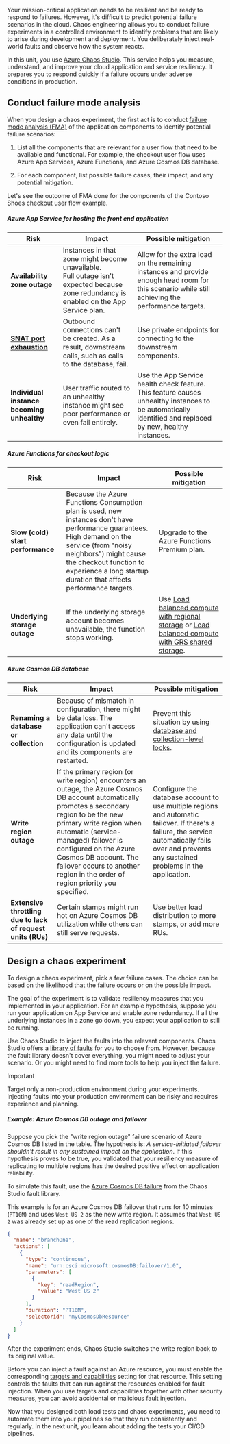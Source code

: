 Your mission-critical application needs to be resilient and be ready to respond to failures. However, it's difficult to predict potential failure scenarios in the cloud. Chaos engineering allows you to conduct failure experiments in a controlled environment to identify problems that are likely to arise during development and deployment. You deliberately inject real-world faults and observe how the system reacts. 

In this unit, you use [Azure Chaos Studio](/azure/chaos-studio/chaos-studio-overview). This service helps you measure, understand, and improve your cloud application and service resiliency. It prepares you to respond quickly if a failure occurs under adverse conditions in production.

## Conduct failure mode analysis

When you design a chaos experiment, the first act is to conduct [failure mode analysis (FMA)](/azure/architecture/resiliency/failure-mode-analysis) of the application components to identify potential failure scenarios:

1. List all the components that are relevant for a user flow that need to be available and functional. For example, the checkout user flow uses Azure App Services, Azure Functions, and Azure Cosmos DB database.

1. For each component, list possible failure cases, their impact, and any potential mitigation.

Let's see the outcome of FMA done for the components of the Contoso Shoes checkout user flow example.

##### Azure App Service for hosting the front end application

|Risk|Impact|Possible mitigation|
|---|---|---|
|**Availability zone outage**| Instances in that zone might become unavailable. </br>Full outage isn't expected because zone redundancy is enabled on the App Service plan.| Allow for the extra load on the remaining instances and provide enough head room for this scenario while still achieving the performance targets.|
|[**SNAT port exhaustion**](/azure/app-service/troubleshoot-intermittent-outbound-connection-errors)| Outbound connections can't be created. As a result, downstream calls, such as calls to the database, fail.|Use private endpoints for connecting to the downstream components. |
|**Individual instance becoming unhealthy** | User traffic routed to an unhealthy instance might see poor performance or even fail entirely.|Use the App Service health check feature. This feature causes unhealthy instances to be automatically identified and replaced by new, healthy instances. |

##### Azure Functions for checkout logic

|Risk|Impact|Possible mitigation|
|---|---|---|
| **Slow (cold) start performance**| Because the Azure Functions Consumption plan is used, new instances don't have performance guarantees.</br> High demand on the service (from "noisy neighbors") might cause the checkout function to experience a long startup duration that affects performance targets. |Upgrade to the Azure Functions Premium plan. |
| **Underlying storage outage**| If the underlying storage account becomes unavailable, the function stops working.|Use [Load balanced compute with regional storage](/azure/azure-functions/durable/durable-functions-disaster-recovery-geo-distribution#scenario-2---load-balanced-compute-with-regional-storage) or [Load balanced compute with GRS shared storage](/azure/azure-functions/durable/durable-functions-disaster-recovery-geo-distribution#scenario-3---load-balanced-compute-with-grs-shared-storage).|

##### Azure Cosmos DB database

|Risk|Impact|Possible mitigation|
|---|---|---|
| **Renaming a database or collection**| Because of mismatch in configuration, there might be data loss. The application can't access any data until the configuration is updated and its components are restarted.| Prevent this situation by using [database and collection-level locks](/azure/cosmos-db/resource-locks).|
| **Write region outage**|If the primary region (or write region) encounters an outage, the Azure Cosmos DB account automatically promotes a secondary region to be the new primary write region when automatic (service-managed) failover is configured on the Azure Cosmos DB account. The failover occurs to another region in the order of region priority you specified.|Configure the database account to use multiple regions and automatic failover. If there's a failure, the service automatically fails over and prevents any sustained problems in the application.|
| **Extensive throttling due to lack of request units (RUs)** | Certain stamps might run hot on Azure Cosmos DB utilization while others can still serve requests. |Use better load distribution to more stamps, or add more RUs.|

## Design a chaos experiment

To design a chaos experiment, pick a few failure cases. The choice can be based on the likelihood that the failure occurs or on the possible impact.

The goal of the experiment is to validate resiliency measures that you implemented in your application. For an example hypothesis, suppose you run your application on App Service and enable zone redundancy. If all the underlying instances in a zone go down, you expect your application to still be running.

Use Chaos Studio to inject the faults into the relevant components. Chaos Studio offers a [library of faults](/azure/chaos-studio/chaos-studio-fault-library) for you to choose from. However, because the fault library doesn't cover everything, you might need to adjust your scenario. Or you might need to find more tools to help you inject the failure.

> [!IMPORTANT]
> Target only a non-production environment during your experiments. Injecting faults into your production environment can be risky and requires experience and planning.

##### Example: Azure Cosmos DB outage and failover

Suppose you pick the "write region outage" failure scenario of Azure Cosmos DB listed in the table. The hypothesis is: *A service-initiated failover shouldn't result in any sustained impact on the application*. If this hypothesis proves to be true, you validated that your resiliency measure of replicating to multiple regions has the desired positive effect on application reliability.

To simulate this fault, use the [Azure Cosmos DB failure](/azure/chaos-studio/chaos-studio-fault-library#azure-cosmos-db-failover) from the Chaos Studio fault library. 

This example is for an Azure Cosmos DB failover that runs for 10 minutes (`PT10M`) and uses `West US 2` as the new write region. It assumes that `West US 2` was already set up as one of the read replication regions.

```json
{
  "name": "branchOne",
  "actions": [
    {
      "type": "continuous",
      "name": "urn:csci:microsoft:cosmosDB:failover/1.0",
      "parameters": [
        {
          "key": "readRegion",
          "value": "West US 2"
        }
      ],
      "duration": "PT10M",
      "selectorid": "myCosmosDbResource"
    }
  ]
}
```

After the experiment ends, Chaos Studio switches the write region back to its original value.

Before you can inject a fault against an Azure resource, you must enable the corresponding [targets and capabilities](/azure/chaos-studio/chaos-studio-targets-capabilities) setting for that resource. This setting controls the faults that can run against the resources enabled for fault injection. When you use targets and capabilities together with other security measures, you can avoid accidental or malicious fault injection.

Now that you designed both load tests and chaos experiments, you need to automate them into your pipelines so that they run consistently and regularly. In the next unit, you learn about adding the tests your CI/CD pipelines.
